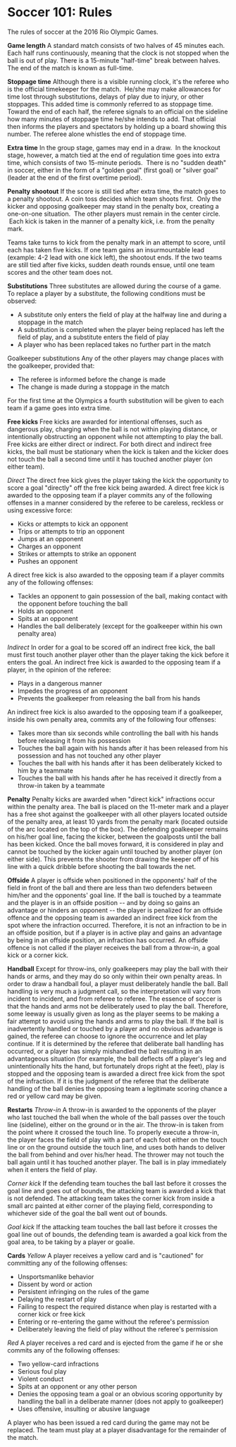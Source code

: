 Soccer 101: Rules
=================

The rules of soccer at the 2016 Rio Olympic Games.

**Game length**
A standard match consists of two halves of 45 minutes each. Each half runs continuously, meaning that the clock is not stopped when the ball is out of play. There is a 15-minute "half-time" break between halves. The end of the match is known as full-time.

**Stoppage time**
Although there is a visible running clock, it's the referee who is the official timekeeper for the match.  He/she may make allowances for time lost through substitutions, delays of play due to injury, or other stoppages. This added time is commonly referred to as stoppage time. Toward the end of each half, the referee signals to an official on the sideline how many minutes of stoppage time he/she intends to add. That official then informs the players and spectators by holding up a board showing this number. The referee alone whistles the end of stoppage time.

**Extra time**
In the group stage, games may end in a draw.  In the knockout stage, however, a match tied at the end of regulation time goes into extra time, which consists of two 15-minute periods.  There is no "sudden death" in soccer, either in the form of a "golden goal" (first goal) or "silver goal" (leader at the end of the first overtime period).

**Penalty shootout**
If the score is still tied after extra time, the match goes to a penalty shootout. A coin toss decides which team shoots first.  Only the kicker and opposing goalkeeper may stand in the penalty box, creating a one-on-one situation.  The other players must remain in the center circle.  Each kick is taken in the manner of a penalty kick, i.e. from the penalty mark.

Teams take turns to kick from the penalty mark in an attempt to score, until each has taken five kicks. If one team gains an insurmountable lead (example: 4-2 lead with one kick left), the shootout ends. If the two teams are still tied after five kicks, sudden death rounds ensue, until one team scores and the other team does not.

**Substitutions**
Three substitutes are allowed during the course of a game. To replace a player by a substitute, the following conditions must be observed:

-   A substitute only enters the field of play at the halfway line and during a stoppage in the match
-   A substitution is completed when the player being replaced has left the field of play, and a substitute enters the field of play
-   A player who has been replaced takes no further part in the match

Goalkeeper substitutions
Any of the other players may change places with the goalkeeper, provided that:

-   The referee is informed before the change is made
-   The change is made during a stoppage in the match

For the first time at the Olympics a fourth substitution will be given to each team if a game goes into extra time.

**Free kicks**
Free kicks are awarded for intentional offenses, such as dangerous play, charging when the ball is not within playing distance, or intentionally obstructing an opponent while not attempting to play the ball. Free kicks are either direct or indirect. For both direct and indirect free kicks, the ball must be stationary when the kick is taken and the kicker does not touch the ball a second time until it has touched another player (on either team).

*Direct*
The direct free kick gives the player taking the kick the opportunity to score a goal "directly" off the free kick being awarded. A direct free kick is awarded to the opposing team if a player commits any of the following offenses in a manner considered by the referee to be careless, reckless or using excessive force:

-   Kicks or attempts to kick an opponent
-   Trips or attempts to trip an opponent
-   Jumps at an opponent
-   Charges an opponent
-   Strikes or attempts to strike an opponent
-   Pushes an opponent

A direct free kick is also awarded to the opposing team if a player commits any of the following offenses:

-   Tackles an opponent to gain possession of the ball, making contact with the opponent before touching the ball
-   Holds an opponent
-   Spits at an opponent
-   Handles the ball deliberately (except for the goalkeeper within his own penalty area)

*Indirect*
In order for a goal to be scored off an indirect free kick, the ball must first touch another player other than the player taking the kick before it enters the goal. An indirect free kick is awarded to the opposing team if a player, in the opinion of the referee:

-   Plays in a dangerous manner
-   Impedes the progress of an opponent
-   Prevents the goalkeeper from releasing the ball from his hands

An indirect free kick is also awarded to the opposing team if a goalkeeper, inside his own penalty area, commits any of the following four offenses:

-   Takes more than six seconds while controlling the ball with his hands before releasing it from his possession
-   Touches the ball again with his hands after it has been released from his possession and has not touched any other player
-   Touches the ball with his hands after it has been deliberately kicked to him by a teammate
-   Touches the ball with his hands after he has received it directly from a throw-in taken by a teammate

**Penalty**
Penalty kicks are awarded when "direct kick" infractions occur within the penalty area. The ball is placed on the 11-meter mark and a player has a free shot against the goalkeeper with all other players located outside of the penalty area, at least 10 yards from the penalty mark (located outside of the arc located on the top of the box). The defending goalkeeper remains on his/her goal line, facing the kicker, between the goalposts until the ball has been kicked. Once the ball moves forward, it is considered in play and cannot be touched by the kicker again until touched by another player (on either side). This prevents the shooter from drawing the keeper off of his line with a quick dribble before shooting the ball towards the net.

**Offside**
A player is offside when positioned in the opponents' half of the field in front of the ball and there are less than two defenders between him/her and the opponents' goal line. If the ball is touched by a teammate and the player is in an offside position -- and by doing so gains an advantage or hinders an opponent -- the player is penalized for an offside offence and the opposing team is awarded an indirect free kick from the spot where the infraction occurred. Therefore, it is not an infraction to be in an offside position, but if a player is in active play and gains an advantage by being in an offside position, an infraction has occurred. An offside offence is not called if the player receives the ball from a throw-in, a goal kick or a corner kick.

**Handball**
Except for throw-ins, only goalkeepers may play the ball with their hands or arms, and they may do so only within their own penalty areas. In order to draw a handball foul, a player must deliberately handle the ball. Ball handling is very much a judgment call, so the interpretation will vary from incident to incident, and from referee to referee. The essence of soccer is that the hands and arms not be deliberately used to play the ball. Therefore, some leeway is usually given as long as the player seems to be making a fair attempt to avoid using the hands and arms to play the ball. If the ball is inadvertently handled or touched by a player and no obvious advantage is gained, the referee can choose to ignore the occurrence and let play continue. If it is determined by the referee that deliberate ball handling has occurred, or a player has simply mishandled the ball resulting in an advantageous situation (for example, the ball deflects off a player's leg and unintentionally hits the hand, but fortunately drops right at the feet), play is stopped and the opposing team is awarded a direct free kick from the spot of the infraction. If it is the judgment of the referee that the deliberate handling of the ball denies the opposing team a legitimate scoring chance a red or yellow card may be given.

**Restarts**
*Throw-in*
A throw-in is awarded to the opponents of the player who last touched the ball when the whole of the ball passes over the touch line (sideline), either on the ground or in the air. The throw-in is taken from the point where it crossed the touch line. To properly execute a throw-in, the player faces the field of play with a part of each foot either on the touch line or on the ground outside the touch line, and uses both hands to deliver the ball from behind and over his/her head. The thrower may not touch the ball again until it has touched another player. The ball is in play immediately when it enters the field of play.

*Corner kick*
If the defending team touches the ball last before it crosses the goal line and goes out of bounds, the attacking team is awarded a kick that is not defended. The attacking team takes the corner kick from inside a small arc painted at either corner of the playing field, corresponding to whichever side of the goal the ball went out of bounds.

*Goal kick*
If the attacking team touches the ball last before it crosses the goal line out of bounds, the defending team is awarded a goal kick from the goal area, to be taking by a player or goalie.

**Cards**
*Yellow*
A player receives a yellow card and is "cautioned" for committing any of the following offenses:

-   Unsportsmanlike behavior
-   Dissent by word or action
-   Persistent infringing on the rules of the game
-   Delaying the restart of play
-   Failing to respect the required distance when play is restarted with a corner kick or free kick
-   Entering or re-entering the game without the referee's permission
-   Deliberately leaving the field of play without the referee's permission

*Red*
A player receives a red card and is ejected from the game if he or she commits any of the following offenses:

-   Two yellow-card infractions
-   Serious foul play
-   Violent conduct
-   Spits at an opponent or any other person
-   Denies the opposing team a goal or an obvious scoring opportunity by handling the ball in a deliberate manner (does not apply to goalkeeper)
-   Uses offensive, insulting or abusive language

A player who has been issued a red card during the game may not be replaced. The team must play at a player disadvantage for the remainder of the match.


